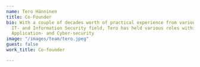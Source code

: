 ```yaml
---
name: Tero Hänninen
title: Co-Founder
bio: With a couple of decades worth of practical experience from various parts of
  IT- and Information Security field, Tero has held various roles within Information-,
  Application- and Cyber-security
image: "/images/team/tero.jpeg"
guest: false
work_title: Co-founder

---
```

